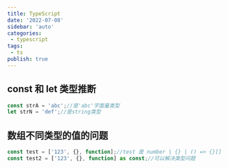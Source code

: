 ```yaml
---
title: TypeScript
date: '2022-07-08'
sidebar: 'auto'
categories:
 - typescript
tags:
 - ts
publish: true
---
```


## const 和 let 类型推断
```ts
const strA = 'abc';//是'abc'字面量类型
let strN = 'def';//是string类型
```

## 数组不同类型的值的问题
```ts
const test = ['123', {}, function];//test 是 number | {} | () => {}[]
const test2 = ['123', {}, function] as const;//可以解决类型问题
```